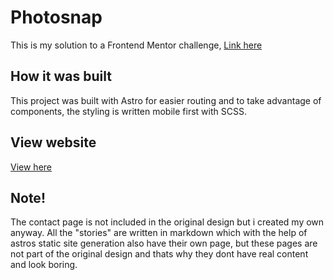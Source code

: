 # Photosnap

This is my solution to a Frontend Mentor challenge, <a target="_blank" href="https://www.frontendmentor.io/challenges/photosnap-multipage-website-nMDSrNmNW">Link here</a>

## How it was built

This project was built with Astro for easier routing and to take advantage of components, the styling is written mobile first with SCSS.

## View website

<a target="_blank" href="https://incandescent-starlight-72a792.netlify.app/">View here</a>  

## Note! 
The contact page is not included in the original design but i created my own anyway.
All the "stories" are written in markdown which with the help of astros static site generation also have their own page, but these pages are not part of the
original design and thats why they dont have real content and look boring.


